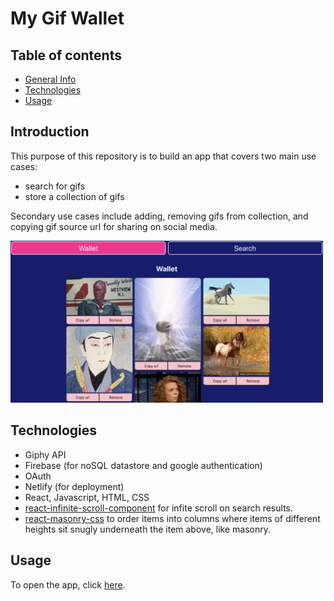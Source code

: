 # My Gif Wallet

## Table of contents
* [General Info](#general-info)
* [Technologies](#technologies)
* [Usage](#usage)

## Introduction

This purpose of this repository is to build an app that covers two main use cases:
- search for gifs
- store a collection of gifs

Secondary use cases include adding, removing gifs from collection, and copying gif source url for sharing on social media.

<img src="gif_screen_shot.png" width="500">

## Technologies

- Giphy API 
- Firebase (for noSQL datastore and google authentication)
- OAuth
- Netlify (for deployment)
- React, Javascript, HTML, CSS
- [react-infinite-scroll-component](https://github.com/ankeetmaini/react-infinite-scroll-component#readme) for infite scroll on search results.
- [react-masonry-css](https://github.com/paulcollett/react-masonry-css#readme) to order items into columns where items of different heights sit snugly underneath the item above, like masonry.

## Usage

To open the app, click [here](https://my-gif-wallet.netlify.app/).
